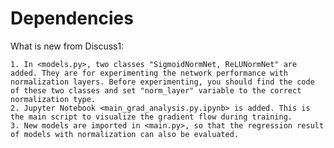 # Dependencies

What is new from Discuss1:

	1. In <models.py>, two classes "SigmoidNormNet, ReLUNormNet" are added. They are for experimenting the network performance with normalization layers. Before experimenting, you should find the code of these two classes and set "norm_layer" variable to the correct normalization type.
	2. Jupyter Notebook <main_grad_analysis.py.ipynb> is added. This is the main script to visualize the gradient flow during training.
	3. New models are imported in <main.py>, so that the regression result of models with normalization can also be evaluated.
